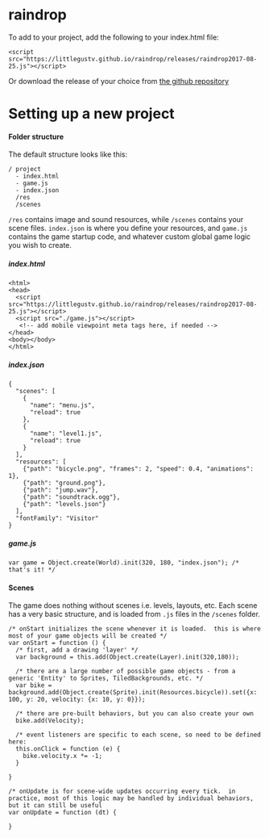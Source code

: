 # raindrop

To add to your project, add the following to your index.html file:

    <script src="https://littlegustv.github.io/raindrop/releases/raindrop2017-08-25.js"></script>

Or download the release of your choice from [the github repository](https://github.com/littlegustv/raindrop/tree/gh-pages/releases "yeah!")

# Setting up a new project

#### Folder structure

The default structure looks like this:

    / project
      - index.html
      - game.js
      - index.json
      /res
      /scenes
`/res` contains image and sound resources, while `/scenes` contains your scene files.  `index.json` is where you define your resources, and `game.js` contains the game startup code, and whatever custom global game logic you wish to create.

##### index.html
    <html>
    <head>
      <script src="https://littlegustv.github.io/raindrop/releases/raindrop2017-08-25.js"></script>
      <script src="./game.js"></script>
       <!-- add mobile viewpoint meta tags here, if needed -->
    </head>
    <body></body>
    </html>
    
##### index.json  
    {
      "scenes": [
        {
          "name": "menu.js",
          "reload": true
        },
        {
          "name": "level1.js",
          "reload": true
        }    
      ],
      "resources": [
        {"path": "bicycle.png", "frames": 2, "speed": 0.4, "animations": 1},
        {"path": "ground.png"},
        {"path": "jump.wav"},
        {"path": "soundtrack.ogg"},
        {"path": "levels.json"}
      ],
      "fontFamily": "Visitor"
    }
    
##### game.js
    var game = Object.create(World).init(320, 180, "index.json"); /* that's it! */
    
#### Scenes

The game does nothing without scenes i.e. levels, layouts, etc.  Each scene has a very basic structure, and is loaded from `.js` files in the `/scenes` folder.

    /* onStart initializes the scene whenever it is loaded.  this is where most of your game objects will be created */
    var onStart = function () {
      /* first, add a drawing 'layer' */
      var background = this.add(Object.create(Layer).init(320,180));
      
      /* there are a large number of possible game objects - from a generic 'Entity' to Sprites, TiledBackgrounds, etc. */
      var bike = background.add(Object.create(Sprite).init(Resources.bicycle)).set({x: 100, y: 20, velocity: {x: 10, y: 0}});
      
      /* there are pre-built behaviors, but you can also create your own
      bike.add(Velocity);
      
      /* event listeners are specific to each scene, so need to be defined here:
      this.onClick = function (e) {
        bike.velocity.x *= -1;
      }
    
    }
    
    /* onUpdate is for scene-wide updates occurring every tick.  in practice, most of this logic may be handled by individual behaviors, but it can still be useful
    var onUpdate = function (dt) {
    
    }
